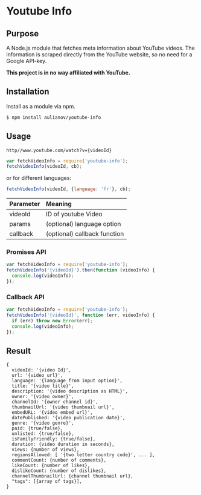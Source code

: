 # Youtube Info

## Purpose

A Node.js module that fetches meta information about YouTube videos. The information is scraped directly from the YouTube website, so no need for a Google API-key.

**This project is in no way affiliated with YouTube.**

## Installation

Install as a module via npm.

```bash
$ npm install aulianov/youtube-info
```

## Usage

`http//www.youtube.com/watch?v={videoId}`

``` javascript
var fetchVideoInfo = require('youtube-info');
fetchVideoInfo(videoId, cb);
```
or for different languages:
``` javascript
fetchVideoInfo(videoId, {language: 'fr'}, cb);
```

| Parameter     | Meaning       |
|:--------------|:---------------|
| videoId       | ID of youtube Video |
| params        | (optional) language option
| callback      | (optional) callback function |

### Promises API

``` javascript
var fetchVideoInfo = require('youtube-info');
fetchVideoInfo('{videoId}').then(function (videoInfo) {
  console.log(videoInfo);
});
```

### Callback API

``` javascript
var fetchVideoInfo = require('youtube-info');
fetchVideoInfo('{videoId}', function (err, videoInfo) {
  if (err) throw new Error(err);
  console.log(videoInfo);
});
```

## Result

```
{
  videoId: '{video Id}',
  url: '{video url}',
  language: '{language from input option}',
  title: '{video title}',
  description: '{video description as HTML}',
  owner: '{video owner}',
  channelId: '{owner channel id}',
  thumbnailUrl: '{video thumbnail url}',
  embedURL: '{video embed url}',
  datePublished: '{video publication date}',
  genre: '{video genre}',
  paid: {true/false},
  unlisted: {true/false},
  isFamilyFriendly: {true/false},
  duration: {video duration in seconds},
  views: {number of views},
  regionsAllowed: [ '{two letter country code}', ... ],
  commentCount: {number of comments},
  likeCount: {number of likes},
  dislikeCount: {number of dislikes},
  channelThumbnailUrl: {channel thumbnail url},
  "tags": [{array of tags}],
}

```
